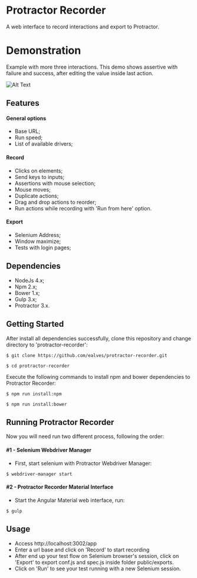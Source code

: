 # Protractor Recorder
A web interface to record interactions and export to Protractor.

# Demonstration

Example with more three interactions. This demo shows assertive with failure and success, after editing the value inside last action.  

![Alt Text](https://raw.githubusercontent.com/ealves/protractor-recorder/master/docs/demos/protractor-recorder-demostration.gif)

## Features

#### General options

- Base URL;
- Run speed;
- List of available drivers;

#### Record

- Clicks on elements;
- Send keys to inputs;
- Assertions with mouse selection;
- Mouse moves;
- Duplicate actions;
- Drag and drop actions to reorder;
- Run actions while recording with 'Run from here' option.

#### Export

- Selenium Address;
- Window maximize;
- Tests with login pages;

## Dependencies

- NodeJs 4.x;
- Npm 2.x;
- Bower 1.x;
- Gulp 3.x;
- Protractor 3.x.

## Getting Started

After install all dependencies successfully, clone this repository and change directory to 'protractor-recorder':

``` shell
$ git clone https://github.com/ealves/protractor-recorder.git
```
``` shell
$ cd protractor-recorder
```

Execute the following commands to install npm and bower dependencies to Protractor Recorder:

``` shell
$ npm run install:npm
```
``` shell
$ npm run install:bower
```

## Running Protractor Recorder

Now you will need run two different process, following the order:

#### #1 - Selenium Webdriver Manager

- First, start selenium with Protractor Webdriver Manager:

``` shell
$ webdriver-manager start
```

#### #2 - Protractor Recorder Material Interface

- Start the Angular Material web interface, run:

``` shell
$ gulp
```

## Usage

- Access http://localhost:3002/app
- Enter a url base and click on 'Record' to start recording
- After end up your test flow on Selenium browser's session, click on 'Export' to export conf.js and spec.js inside folder public/exports.
- Click on 'Run' to see your test running with a new Selenium session.
